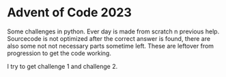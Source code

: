 # Advent of Code 2023

Some challenges in python. Ever day is made from scratch n previous help.
Sourcecode is not optimized after the correct answer is found,
there are also some not not necessary parts sometime left.
These are leftover from progression to get the code working.

I try to get challenge 1 and challenge 2.

